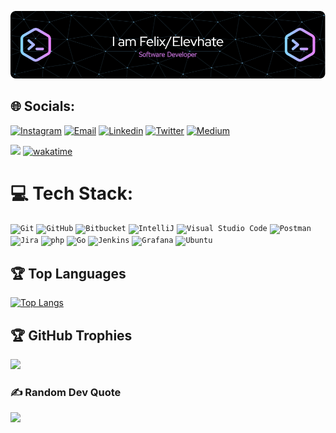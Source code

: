 ![Header](./assets/images/github-header-image.png)

## 🌐 Socials:
[![Instagram](https://img.shields.io/badge/Instagram-%23E4405F.svg?logo=Instagram&logoColor=white)](https://instagram.com/f.e.l.i.x.z)
[![Email](https://img.shields.io/badge/-Email-c14438?style=flat-square&logo=Gmail&logoColor=white&link=mailto:mail@felix.page)](mailto:mail@felix.page)
[![Linkedin](https://img.shields.io/badge/-LinkedIn-blue?style=flat-square&logo=Linkedin&logoColor=white&link=https://www.linkedin.com/in/felix-zorn-06213020b/)](https://www.linkedin.com/in/felix-zorn-06213020b/)
[![Twitter](https://img.shields.io/badge/Twitter-%231DA1F2.svg?logo=Twitter&logoColor=white)](https://twitter.com/i_am_shexpyr)
[![Medium](https://img.shields.io/badge/Medium-12100E?logo=medium&logoColor=white)](https://medium.com/@elevhate)


![](https://komarev.com/ghpvc/?username=elevhate)
[![wakatime](https://wakatime.com/badge/user/ad70fdc4-0867-45be-8b1f-e921acf3fdcb.svg)](https://wakatime.com/@ad70fdc4-0867-45be-8b1f-e921acf3fdcb)

# 💻 Tech Stack:
<div >
	<code><img width="50" src="https://user-images.githubusercontent.com/25181517/192108372-f71d70ac-7ae6-4c0d-8395-51d8870c2ef0.png" alt="Git" title="Git"/></code>
	<code><img width="50" src="https://user-images.githubusercontent.com/25181517/192108374-8da61ba1-99ec-41d7-80b8-fb2f7c0a4948.png" alt="GitHub" title="GitHub"/></code>
	<code><img width="50" src="https://user-images.githubusercontent.com/25181517/192108375-268c35e6-ab26-44b2-88bf-e3121a4e5083.png" alt="Bitbucket" title="Bitbucket"/></code>
	<code><img width="50" src="https://user-images.githubusercontent.com/25181517/192108890-200809d1-439c-4e23-90d3-b090cf9a4eea.png" alt="IntelliJ" title="IntelliJ"/></code>
	<code><img width="50" src="https://user-images.githubusercontent.com/25181517/192108891-d86b6220-e232-423a-bf5f-90903e6887c3.png" alt="Visual Studio Code" title="Visual Studio Code"/></code>
	<code><img width="50" src="https://user-images.githubusercontent.com/25181517/192109061-e138ca71-337c-4019-8d42-4792fdaa7128.png" alt="Postman" title="Postman"/></code>
	<code><img width="50" src="https://user-images.githubusercontent.com/25181517/183912952-83784e94-629d-4c34-a961-ae2ae795b662.png" alt="Jira" title="Jira"/></code>
	<code><img width="50" src="https://user-images.githubusercontent.com/25181517/183570228-6a040b9f-3ddf-47a2-a201-743121dac664.png" alt="php" title="php"/></code>
	<code><img width="50" src="https://user-images.githubusercontent.com/25181517/192149581-88194d20-1a37-4be8-8801-5dc0017ffbbe.png" alt="Go" title="Go"/></code>
	<code><img width="50" src="https://user-images.githubusercontent.com/25181517/179090274-733373ef-3b59-4f28-9ecb-244bea700932.png" alt="Jenkins" title="Jenkins"/></code>
	<code><img width="50" src="https://user-images.githubusercontent.com/25181517/182534075-4962068b-4407-46c2-ac67-ddcb86af30cc.png" alt="Grafana" title="Grafana"/></code>
	<code><img width="50" src="https://user-images.githubusercontent.com/25181517/186884153-99edc188-e4aa-4c84-91b0-e2df260ebc33.png" alt="Ubuntu" title="Ubuntu"/></code>
</div>

## 🏆 Top Languages
[![Top Langs](https://github-readme-stats.vercel.app/api/top-langs/?username=elevhate&custom_title=Used%20Languages)](https://github.com/elevhate/github-readme-stats)

## 🏆 GitHub Trophies
![](https://github-profile-trophy.vercel.app/?username=elevhate&theme=darkhub&no-frame=false&no-bg=true&margin-w=4)

### ✍️ Random Dev Quote
![](https://quotes-github-readme.vercel.app/api?type=horizontal&theme=radical)